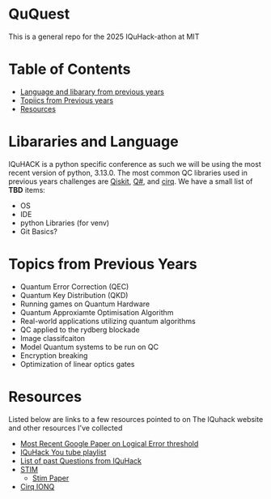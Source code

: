 # QuQuest
This is a general repo for the 2025 IQuHack-athon at MIT

# Table of Contents
- [Language and libarary from previous years](https://github.com/whutzel89/qquest/blob/main/README.md#libararies-and-language)
- [Topiics from Previous years](https://github.com/whutzel89/qquest/blob/main/README.md#topics-from-previous-years)
- [Resources](https://github.com/whutzel89/qquest/blob/main/README.md#topics-from-previous-years)

# Libararies and Language

IQuHACK is a python specific conference as such we will be using the most recent version of python, 3.13.0. The most common QC libraries used in previous years challenges are [Qiskit](https://www.ibm.com/quantum/qiskit), [Q#](https://learn.microsoft.com/en-us/azure/quantum/qsharp-overview), and [cirq](https://quantumai.google/cirq). We have a small list of **TBD** items:
- OS
- IDE
- python Libraries (for venv)
- Git Basics?

# Topics from Previous Years
- Quantum Error Correction (QEC)
- Quantum Key Distribution (QKD)
- Running games on Quantum Hardware
- Quantum Approxiamte Optimisation Algorithm
- Real-world applications utilizing quantum algorithms
- QC applied to the rydberg blockade
- Image classifcaiton
- Model Quantum systems to be run on QC
- Encryption breaking
- Optimization of linear optics gates

# Resources
Listed below are links to a few resources pointed to on The IQuhack website and other resources I've collected

- [Most Recent Google Paper on Logical Error threshold](https://github.com/whutzel89/qquest/blob/main/DOCS/240813687v1_241220_102454.pdf)
- [IQuHack You tube playlist](https://www.youtube.com/playlist?list=PL3wgeHwlaZxnM9LvM9jcZWxlM0SefysRT)
- [List of past Questions from IQuHack](https://github.com/iquhack)
- [STIM](https://github.com/quantumlib/Stim)
    - [Stim Paper](https://quantum-journal.org/papers/q-2021-07-06-497/)
- [Cirq IONQ](https://docs.ionq.com/sdks/cirq/index)
